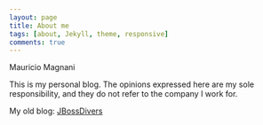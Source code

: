 ```yaml
---
layout: page
title: About me
tags: [about, Jekyll, theme, responsive]
comments: true
---
```


Mauricio Magnani

This is my personal blog. The opinions expressed here are my sole responsibility, and they do not refer to the company I work for.

My old blog: [JBossDivers](https://jbossdivers.wordpress.com)
